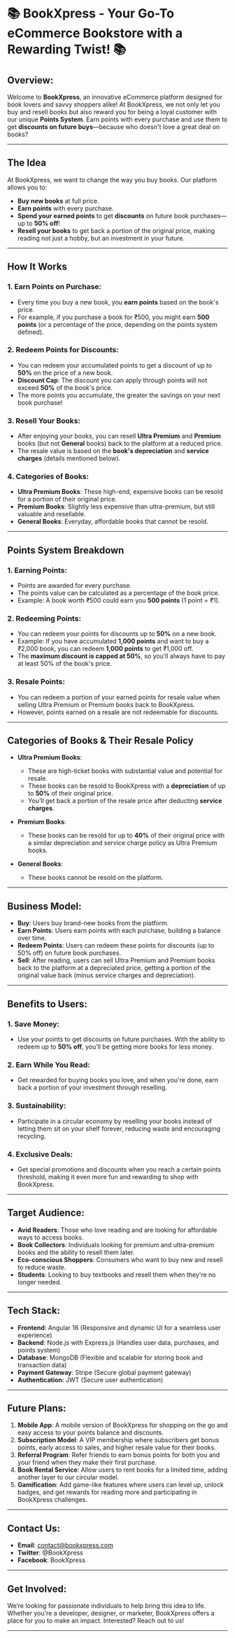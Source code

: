 # 📚 **BookXpress - Your Go-To eCommerce Bookstore with a Rewarding Twist!** 📚

## **Overview:**

Welcome to **BookXpress**, an innovative eCommerce platform designed for book lovers and savvy shoppers alike! At BookXpress, we not only let you buy and resell books but also reward you for being a loyal customer with our unique **Points System**. Earn points with every purchase and use them to get **discounts on future buys**—because who doesn't love a great deal on books?

---

## **The Idea**

At BookXpress, we want to change the way you buy books. Our platform allows you to:

- **Buy new books** at full price.
- **Earn points** with every purchase.
- **Spend your earned points** to get **discounts** on future book purchases—up to **50% off**!
- **Resell your books** to get back a portion of the original price, making reading not just a hobby, but an investment in your future.

---

## **How It Works**

### 1. **Earn Points on Purchase**:

- Every time you buy a new book, you **earn points** based on the book's price.
- For example, if you purchase a book for ₹500, you might earn **500 points** (or a percentage of the price, depending on the points system defined).

### 2. **Redeem Points for Discounts**:

- You can redeem your accumulated points to get a discount of up to **50%** on the price of a new book.
- **Discount Cap**: The discount you can apply through points will not exceed **50%** of the book's price.
- The more points you accumulate, the greater the savings on your next book purchase!

### 3. **Resell Your Books**:

- After enjoying your books, you can resell **Ultra Premium** and **Premium** books (but not **General** books) back to the platform at a reduced price.
- The resale value is based on the **book's depreciation** and **service charges** (details mentioned below).

### 4. **Categories of Books**:

- **Ultra Premium Books**: These high-end, expensive books can be resold for a portion of their original price.
- **Premium Books**: Slightly less expensive than ultra-premium, but still valuable and resellable.
- **General Books**: Everyday, affordable books that cannot be resold.

---

## **Points System Breakdown**

### 1. **Earning Points**:

- Points are awarded for every purchase.
- The points value can be calculated as a percentage of the book price.
- Example: A book worth ₹500 could earn you **500 points** (1 point = ₹1).

### 2. **Redeeming Points**:

- You can redeem your points for discounts up to **50%** on a new book.
- Example: If you have accumulated **1,000 points** and want to buy a ₹2,000 book, you can redeem **1,000 points** to get ₹1,000 off.
- The **maximum discount is capped at 50%**, so you’ll always have to pay at least 50% of the book's price.

### 3. **Resale Points**:

- You can redeem a portion of your earned points for resale value when selling Ultra Premium or Premium books back to BookXpress.
- However, points earned on a resale are not redeemable for discounts.

---

## **Categories of Books & Their Resale Policy**

- **Ultra Premium Books**:

  - These are high-ticket books with substantial value and potential for resale.
  - These books can be resold to BookXpress with a **depreciation** of up to **50%** of their original price.
  - You’ll get back a portion of the resale price after deducting **service charges**.

- **Premium Books**:
  - These books can be resold for up to **40%** of their original price with a similar depreciation and service charge policy as Ultra Premium books.
- **General Books**:
  - These books cannot be resold on the platform.

---

## **Business Model:**

- **Buy**: Users buy brand-new books from the platform.
- **Earn Points**: Users earn points with each purchase, building a balance over time.
- **Redeem Points**: Users can redeem these points for discounts (up to 50% off) on future book purchases.
- **Sell**: After reading, users can sell Ultra Premium and Premium books back to the platform at a depreciated price, getting a portion of the original value back (minus service charges and depreciation).

---

## **Benefits to Users:**

### 1. **Save Money**:

- Use your points to get discounts on future purchases. With the ability to redeem up to **50% off**, you’ll be getting more books for less money.

### 2. **Earn While You Read**:

- Get rewarded for buying books you love, and when you're done, earn back a portion of your investment through reselling.

### 3. **Sustainability**:

- Participate in a circular economy by reselling your books instead of letting them sit on your shelf forever, reducing waste and encouraging recycling.

### 4. **Exclusive Deals**:

- Get special promotions and discounts when you reach a certain points threshold, making it even more fun and rewarding to shop with BookXpress.

---

## **Target Audience:**

- **Avid Readers**: Those who love reading and are looking for affordable ways to access books.
- **Book Collectors**: Individuals looking for premium and ultra-premium books and the ability to resell them later.
- **Eco-conscious Shoppers**: Consumers who want to buy new and resell to reduce waste.
- **Students**: Looking to buy textbooks and resell them when they're no longer needed.

---

## **Tech Stack:**

- **Frontend**: Angular 16 (Responsive and dynamic UI for a seamless user experience)
- **Backend**: Node.js with Express.js (Handles user data, purchases, and points system)
- **Database**: MongoDB (Flexible and scalable for storing book and transaction data)
- **Payment Gateway**: Stripe (Secure global payment gateway)
- **Authentication**: JWT (Secure user authentication)

---

## **Future Plans:**

1. **Mobile App**: A mobile version of BookXpress for shopping on the go and easy access to your points balance and discounts.
2. **Subscription Model**: A VIP membership where subscribers get bonus points, early access to sales, and higher resale value for their books.
3. **Referral Program**: Refer friends to earn bonus points for both you and your friend when they make their first purchase.
4. **Book Rental Service**: Allow users to rent books for a limited time, adding another layer to our circular model.
5. **Gamification**: Add game-like features where users can level up, unlock badges, and get rewards for reading more and participating in BookXpress challenges.

---

## **Contact Us**:

- **Email**: contact@bookxpress.com
- **Twitter**: @BookXpress
- **Facebook**: BookXpress

---

## **Get Involved:**

We’re looking for passionate individuals to help bring this idea to life. Whether you're a developer, designer, or marketer, BookXpress offers a place for you to make an impact. Interested? Reach out to us!

---
